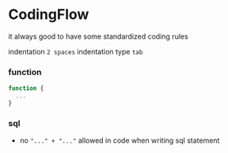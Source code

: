 # CodingFlow
it always good to have some standardized coding rules

indentation `2 spaces`
indentation type `tab`

### function
```javascript
function {
  ...
}
```

### sql
- no `"..." + "..."` allowed in code when writing sql statement
